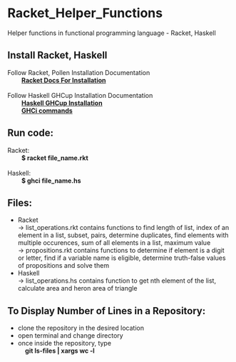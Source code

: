 # Racket_Helper_Functions
Helper functions in functional programming language - Racket, Haskell

## Install Racket, Haskell
Follow Racket, Pollen Installation Documentation <br />
&nbsp;&nbsp;&nbsp;&nbsp;&nbsp;&nbsp;&nbsp;&nbsp;**[Racket Docs For Installation](https://docs.racket-lang.org/pollen/Installation.html)**
<br /><br />
Follow Haskell GHCup Installation Documentation <br />
&nbsp;&nbsp;&nbsp;&nbsp;&nbsp;&nbsp;&nbsp;&nbsp;**[Haskell GHCup Installation](https://www.haskell.org/ghcup/)**<br />
&nbsp;&nbsp;&nbsp;&nbsp;&nbsp;&nbsp;&nbsp;&nbsp;**[GHCi commands](http://downloads.haskell.org/~ghc/6.6/docs/html/users_guide/ghci-commands.html)**

## Run code:
Racket:<br />
&nbsp;&nbsp;&nbsp;&nbsp;&nbsp;&nbsp;&nbsp;&nbsp;**$ racket file_name.rkt**<br /><br />
Haskell: <br />
&nbsp;&nbsp;&nbsp;&nbsp;&nbsp;&nbsp;&nbsp;&nbsp;**$ ghci file_name.hs**

## Files:
- Racket<br />
 -> list_operations.rkt contains functions to find length of list, index of an element in a list, subset, pairs, determine duplicates, find elements with multiple occurences, sum of all elements in a list, maximum value <br />
 -> propositions.rkt contains functions to determine if element is a digit or letter, find if a variable name is eligible, determine truth-false values of propositions and solve them<br />
- Haskell<br />
 -> list_operations.hs contains function to get nth element of the list, calculate area and heron area of triangle


## To Display Number of Lines in a Repository:
- clone the repository in the desired location
- open terminal and change directory
- once inside the repository, type <br />
&nbsp;&nbsp;&nbsp;&nbsp;**git ls-files | xargs wc -l**
